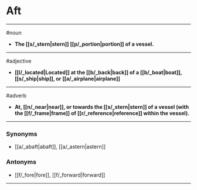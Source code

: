 # Aft
---
#noun
- **The [[s/_stern|stern]] [[p/_portion|portion]] of a vessel.**
---
#adjective
- **[[l/_located|Located]] at the [[b/_back|back]] of a [[b/_boat|boat]], [[s/_ship|ship]], or [[a/_airplane|airplane]]**
---
#adverb
- **At, [[n/_near|near]], or towards the [[s/_stern|stern]] of a vessel (with the [[f/_frame|frame]] of [[r/_reference|reference]] within the vessel).**
---
### Synonyms
- [[a/_abaft|abaft]], [[a/_astern|astern]]
### Antonyms
- [[f/_fore|fore]], [[f/_forward|forward]]
---
